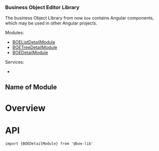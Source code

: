 ### Business Object Editor Library

The business Object Library from now ```boe``` contains Angular components, which may be used in other Angular projects.

Modules:
* [BOEListDetailModule](#boe-list-detail)
* [BOETreeDetailModule](#boe-tree-detail)
* [BOEDetailModule](#boe-detail)


Services:
* [](#)

## Name of Module

# Overview

# API

```import {BOEDetailModule} from '@boe-lib'```

# 
<boe-detail>